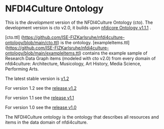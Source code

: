 # NFDI4Culture Ontology

This is the *development* version of the NFDI4Culture Ontology (cto). The development version is cto v2.0, it builds upon [nfdicore Ontology v1.1.1](https://github.com/ISE-FIZKarlsruhe/nfdicore/blob/main/nfdicore.ttl) .

[cto.ttl] (https://github.com/ISE-FIZKarlsruhe/nfdi4culture-ontology/blob/main/cto.ttl) is the ontology.
[exampleItems.ttl] (https://github.com/ISE-FIZKarlsruhe/nfdi4culture-ontology/blob/main/exampleItems.ttl) contains the example sample of Research Data Graph items (modeled with cto v2.0) from every domain of nfdi4culture: Architecture, Musicology, Art History, Media Science, Performing Arts.

The latest stable version is [v1.2](https://github.com/ISE-FIZKarlsruhe/nfdico-ontology/tree/v1.2)


For version 1.2 see the [release  v1.2](https://github.com/ISE-FIZKarlsruhe/nfdico-ontology/tree/v1.2)

For version 1.1 see the [release  v1.1](https://github.com/ISE-FIZKarlsruhe/nfdico-ontology/tree/v1.1)

For version 1.0 see the [release  v1.0](https://github.com/ISE-FIZKarlsruhe/nfdico-ontology/tree/v1.0)

The NFDI4Culture ontology is the ontology that describes all resources and items in the data domain of nfdi4culture.

